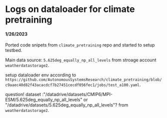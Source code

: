 # Logs on dataloader for climate pretraining

#### 1/26/2023

Ported code snipets from `climate_pretraining` repo and started to setup testbed.

Main data source: `5.625deg_equally_np_all_levels` from stroage account `weatherdatastorage2`.


setup dataloader env according to `https://github.com/AutonomousSystemsResearch/climate_pretraining/blob/c9aaec40d82f43acacdcf7b27451cecdf056fec1/jobs/test_a100.yaml`.


question! dataset :"/datadrive/datasets/CMIP6/MPI-ESM/5.625deg_equally_np_all_levels" or "/datadrive/datasets/5.625deg_equally_np_all_levels"? from `weatherdatastorage2`.